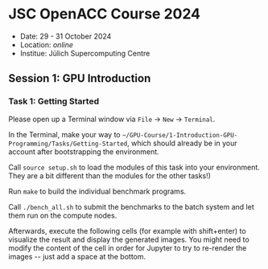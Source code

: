 # JSC OpenACC Course 2024

-   Date: 29 - 31 October 2024
-   Location: *online*
-   Institue: Jülich Supercomputing Centre

## Session 1: GPU Introduction

### Task 1: Getting Started

Please open up a Terminal window via `File` → `New` → `Terminal`.

In the Terminal, make your way to `~/GPU-Course/1-Introduction-GPU-Programming/Tasks/Getting-Started`, which should already be in your account after bootstrapping the environment.

Call `source setup.sh` to load the modules of this task into your environment. They are a bit different than the modules for the other tasks!)

Run `make` to build the individual benchmark programs.

Call `./bench_all.sh` to submit the benchmarks to the batch system and
let them run on the compute nodes.

Afterwards, execute the following cells (for example with
shift+enter) to visualize the result and display the generated images. You might need to modify the content of the cell in order for Jupyter to try to
re-render the images -- just add a space at the bottom.